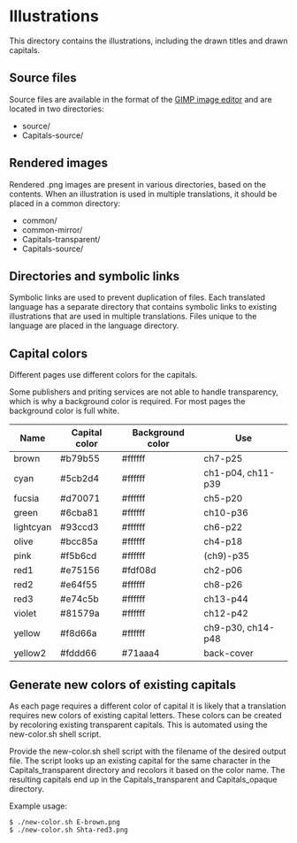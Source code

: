 <!--
SPDX-FileCopyrightText: 2024 Nico Rikken <nico.rikken@fsfe.org>

SPDX-License-Identifier: CC-BY-SA-4.0
-->

# Illustrations

This directory contains the illustrations, including the drawn titles and drawn
capitals.

## Source files

Source files are available in the format of the [GIMP image
editor](https://www.gimp.org/) and are located in two directories:

- source/
- Capitals-source/

## Rendered images

Rendered .png images are present in various directories, based on the contents.
When an illustration is used in multiple translations, it should be placed in a
common directory:

- common/
- common-mirror/
- Capitals-transparent/
- Capitals-source/

## Directories and symbolic links

Symbolic links are used to prevent duplication of files. Each translated
language has a separate directory that contains symbolic links to existing
illustrations that are used in multiple translations. Files unique to the
language are placed in the language directory.

## Capital colors

Different pages use different colors for the capitals.

Some publishers and priting services are not able to handle transparency, which
is why a background color is required. For most pages the background color is
full white.

| Name      | Capital color | Background color | Use               |
|-----------|---------------|------------------|-------------------|
| brown     | #b79b55       | #ffffff          | ch7-p25           |
| cyan      | #5cb2d4       | #ffffff          | ch1-p04, ch11-p39 |
| fucsia    | #d70071       | #ffffff          | ch5-p20           |
| green     | #6cba81       | #ffffff          | ch10-p36          |
| lightcyan | #93ccd3       | #ffffff          | ch6-p22           |
| olive     | #bcc85a       | #ffffff          | ch4-p18           |
| pink      | #f5b6cd       | #ffffff          | (ch9)-p35         |
| red1      | #e75156       | #fdf08d          | ch2-p06           |
| red2      | #e64f55       | #ffffff          | ch8-p26           |
| red3      | #e74c5b       | #ffffff          | ch13-p44          |
| violet    | #81579a       | #ffffff          | ch12-p42          |
| yellow    | #f8d66a       | #ffffff          | ch9-p30, ch14-p48 |
| yellow2   | #fddd66       | #71aaa4          | back-cover        |

## Generate new colors of existing capitals

As each page requires a different color of capital it is likely that a
translation requires new colors of existing capital letters. These colors can be
created by recoloring existing transparent capitals. This is automated using the
new-color.sh shell script.

Provide the new-color.sh shell script with the filename of the desired output
file. The script looks up an existing capital for the same character in the
Capitals\_transparent directory and recolors it based on the color name. The
resulting capitals end up in the Capitals\_transparent and Capitals\_opaque
directory.

Example usage:

```shell
$ ./new-color.sh E-brown.png
$ ./new-color.sh Shta-red3.png
```
